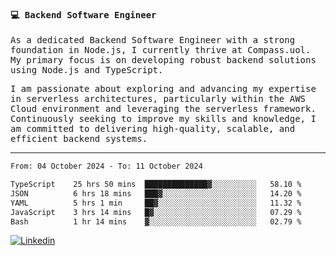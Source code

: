 
<samp>
  
#### 💻 Backend Software Engineer

As a dedicated Backend Software Engineer with a strong foundation in Node.js, I currently thrive at Compass.uol. My primary focus is on developing robust backend solutions using Node.js and TypeScript.

I am passionate about exploring and advancing my expertise in serverless architectures, particularly within the AWS Cloud environment and leveraging the serverless framework. Continuously seeking to improve my skills and knowledge, I am committed to delivering high-quality, scalable, and efficient backend systems.

---

<!--START_SECTION:waka-->

```txt
From: 04 October 2024 - To: 11 October 2024

TypeScript    25 hrs 50 mins  ██████████████▓░░░░░░░░░░   58.10 %
JSON          6 hrs 18 mins   ███▓░░░░░░░░░░░░░░░░░░░░░   14.20 %
YAML          5 hrs 1 min     ██▓░░░░░░░░░░░░░░░░░░░░░░   11.32 %
JavaScript    3 hrs 14 mins   █▓░░░░░░░░░░░░░░░░░░░░░░░   07.29 %
Bash          1 hr 14 mins    ▓░░░░░░░░░░░░░░░░░░░░░░░░   02.79 %
```

<!--END_SECTION:waka-->
  
</samp>

[![Linkedin](https://img.shields.io/badge/-Mateus%20Garcia-c080ff?style=flat-square&logo=Linkedin&logoColor=white&link=https://www.linkedin.com/in/mpgxc)](https://www.linkedin.com/in/mateusogarcia) 

